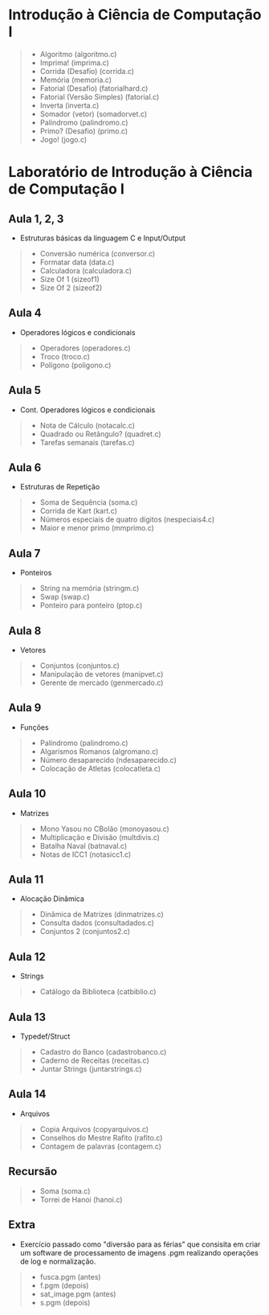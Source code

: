 # Introdução à Ciência de Computação I
> - Algoritmo (algoritmo.c)
> - Imprima! (imprima.c)
> - Corrida (Desafio) (corrida.c)
> - Memória (memoria.c)
> - Fatorial (Desafio) (fatorialhard.c)
> - Fatorial (Versão Simples) (fatorial.c)
> - Inverta (inverta.c)
> - Somador (vetor) (somadorvet.c)
> - Palíndromo (palindromo.c)
> - Primo? (Desafio) (primo.c)
> - Jogo! (jogo.c)

# Laboratório de Introdução à Ciência de Computação I
## Aula 1, 2, 3
- Estruturas básicas da linguagem C e Input/Output
> - Conversão numérica (conversor.c)
> - Formatar data (data.c)
> - Calculadora (calculadora.c)
> - Size Of 1 (sizeof1)
> - Size Of 2 (sizeof2)

## Aula 4
- Operadores lógicos e condicionais
> - Operadores (operadores.c)
> - Troco (troco.c)
> - Polígono (poligono.c)

## Aula 5
- Cont. Operadores lógicos e condicionais
> - Nota de Cálculo (notacalc.c)
> - Quadrado ou Retângulo? (quadret.c)
> - Tarefas semanais (tarefas.c)

## Aula 6
- Estruturas de Repetição
> - Soma de Sequência (soma.c)
> - Corrida de Kart (kart.c)
> - Números especiais de quatro dígitos (nespeciais4.c)
> - Maior e menor primo (mmprimo.c)

## Aula 7
- Ponteiros
> - String na memória (stringm.c)
> - Swap (swap.c)
> - Ponteiro para ponteiro (ptop.c)

## Aula 8
- Vetores
> - Conjuntos (conjuntos.c)
> - Manipulação de vetores (manipvet.c)
> - Gerente de mercado (genmercado.c)

## Aula 9
- Funções
> - Palíndromo (palindromo.c)
> - Algarismos Romanos (algromano.c)
> - Número desaparecido (ndesaparecido.c)
> - Colocação de Atletas (colocatleta.c)

## Aula 10
- Matrizes
> - Mono Yasou no CBolão (monoyasou.c)
> - Multiplicação e Divisão (multdivis.c)
> - Batalha Naval (batnaval.c)
> - Notas de ICC1 (notasicc1.c)

## Aula 11
- Alocação Dinâmica
> - Dinâmica de Matrizes (dinmatrizes.c)
> - Consulta dados (consultadados.c)
> - Conjuntos 2 (conjuntos2.c)

## Aula 12
- Strings
> - Catálogo da Biblioteca (catbiblio.c)

## Aula 13
- Typedef/Struct
> - Cadastro do Banco (cadastrobanco.c)
> - Caderno de Receitas (receitas.c)
> - Juntar Strings (juntarstrings.c)

## Aula 14
- Arquivos
> - Copia Arquivos (copyarquivos.c)
> - Conselhos do Mestre Rafito (rafito.c)
> - Contagem de palavras (contagem.c)

## Recursão 
> - Soma (soma.c)
> - Torrei de Hanoi (hanoi.c)

## Extra
- Exercício passado como "diversão para as férias" que consisita em criar um software de processamento de imagens .pgm realizando operações de log e normalização.
> - fusca.pgm (antes)
> - f.pgm (depois)
> - sat_image.pgm (antes)
> - s.pgm (depois)
